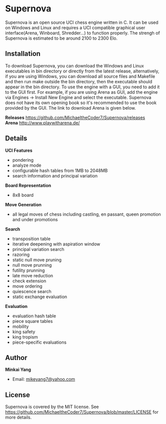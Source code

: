 # Supernova

Supernova is an open source UCI chess engine written in C. It can be used on Windows and Linux and requires a UCI compatible graphical user interface(Arena, Winboard, Shredder...) to function properly. The strengh of Supernova is estimated to be around 2100 to 2300 Elo.

Installation
--------
To download Supernova, you can download the Windows and Linux executables in bin directory or directly from the latest release, alternatively, if you are using Windows, you can download all source files and Makefile and then run make outside the bin directory, then the executable should appear in the bin directory. To use the engine with a GUI, you need to add it to the GUI first. For example, if you are using Arena as GUI, add the engine via Engines -> Install New Engine and select the executable. Supernova does not have its own opening book so it's recommended to use the book provided by the GUI. The link to download Arena is given below.

**Releases**
https://github.com/MichaeltheCoder7/Supernova/releases  
**Arena**
http://www.playwitharena.de/

Details
-------
**UCI Features**
* pondering  
* analyze mode  
* configurable hash tables from 1MB to 2048MB  
* search information and principal variation  

**Board Representation**
* 8x8 board  

**Move Generation**  
* all legal moves of chess including castling, en passant, queen promotion and under promotions  

**Search** 
* transposition table  
* iterative deepening with aspiration window  
* principal variation search  
* razoring  
* static null move pruning  
* null move prunning  
* futility prunning  
* late move reduction  
* check extension  
* move ordering  
* quiescence search  
* static exchange evaluation

**Evaluation** 
* evaluation hash table
* piece square tables  
* mobility  
* king safety  
* king tropism  
* piece-specific evaluations  

Author
------
**Minkai Yang**
* Email: mikeyang7@yahoo.com

License
-------
Supernova is covered by the MIT license. See https://github.com/MichaeltheCoder7/Supernova/blob/master/LICENSE for more details.
